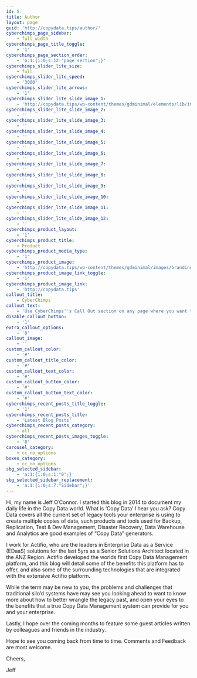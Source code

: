 ```yaml
---
id: 5
title: Author
layout: page
guid: 'http://copydata.tips/author/'
cyberchimps_page_sidebar:
    - full_width
cyberchimps_page_title_toggle:
    - '1'
cyberchimps_page_section_order:
    - 'a:1:{i:0;s:12:"page_section";}'
cyberchimps_slider_lite_size:
    - full
cyberchimps_slider_lite_speed:
    - '3000'
cyberchimps_slider_lite_arrows:
    - '1'
cyberchimps_slider_lite_slide_image_1:
    - 'http://copydata.tips/wp-content/themes/gdminimal/elements/lib/images/slider/slide1.jpg'
cyberchimps_slider_lite_slide_image_2:
    - ''
cyberchimps_slider_lite_slide_image_3:
    - ''
cyberchimps_slider_lite_slide_image_4:
    - ''
cyberchimps_slider_lite_slide_image_5:
    - ''
cyberchimps_slider_lite_slide_image_6:
    - ''
cyberchimps_slider_lite_slide_image_7:
    - ''
cyberchimps_slider_lite_slide_image_8:
    - ''
cyberchimps_slider_lite_slide_image_9:
    - ''
cyberchimps_slider_lite_slide_image_10:
    - ''
cyberchimps_slider_lite_slide_image_11:
    - ''
cyberchimps_slider_lite_slide_image_12:
    - ''
cyberchimps_product_layout:
    - '1'
cyberchimps_product_title:
    - Product
cyberchimps_product_media_type:
    - '1'
cyberchimps_product_image:
    - 'http://copydata.tips/wp-content/themes/gdminimal/images/branding/product.jpg'
cyberchimps_product_image_link_toggle:
    - '1'
cyberchimps_product_image_link:
    - 'http://copydata.tips'
callout_title:
    - CyberChimps
callout_text:
    - 'Use CyberChimps''s Call Out section on any page where you want to deliver an important message to your customer or client.'
disable_callout_button:
    - '1'
extra_callout_options:
    - '0'
callout_image:
    - ''
custom_callout_color:
    - '#'
custom_callout_title_color:
    - '#'
custom_callout_text_color:
    - '#'
custom_callout_button_color:
    - '#'
custom_callout_button_text_color:
    - '#'
cyberchimps_recent_posts_title_toggle:
    - '1'
cyberchimps_recent_posts_title:
    - 'Latest Blog Posts'
cyberchimps_recent_posts_category:
    - all
cyberchimps_recent_posts_images_toggle:
    - '0'
carousel_category:
    - cc_no_options
boxes_category:
    - cc_no_options
sbg_selected_sidebar:
    - 'a:1:{i:0;s:1:"0";}'
sbg_selected_sidebar_replacement:
    - 'a:1:{i:0;s:7:"Sidebar";}'
---
```


Hi, my name is Jeff O’Connor. I started this blog in 2014 to document my daily life in the Copy Data world. What is ‘Copy Data’ I hear you ask? Copy Data covers all the current set of legacy tools your enterprise is using to create multiple copies of data, such products and tools used for Backup, Replication, Test &amp; Dev Management, Disaster Recovery, Data Warehouse and Analytics are good examples of “Copy Data” generators.

I work for Actifio, who are the leaders in Enterprise Data as a Service (EDaaS) solutions for the last 5yrs as a Senior Solutions Architect located in the ANZ Region. Actifio developed the worlds first Copy Data Management platform, and this blog will detail some of the benefits this platform has to offer, and also some of the surrounding technologies that are integrated with the extensive Actifio platform.

While the term may be new to you, the problems and challenges that traditional silo’d systems have may see you looking ahead to want to know more about how to better wrangle the legacy past, and open your eyes to the benefits that a true Copy Data Management system can provide for you and your enterprise.

Lastly, I hope over the coming months to feature some guest articles written by colleagues and friends in the industry.

Hope to see you coming back from time to time. Comments and Feedback are most welcome.

Cheers,

Jeff
